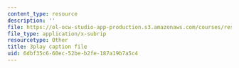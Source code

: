 ```yaml
---
content_type: resource
description: ''
file: https://ol-ocw-studio-app-production.s3.amazonaws.com/courses/res-ll-005-mathematics-of-big-data-and-machine-learning-january-iap-2020/6dbf35c660ec52beb2fe187a19b7a5c4_moJ7TQb5Fuk.vtt
file_type: application/x-subrip
resourcetype: Other
title: 3play caption file
uid: 6dbf35c6-60ec-52be-b2fe-187a19b7a5c4
---
```

